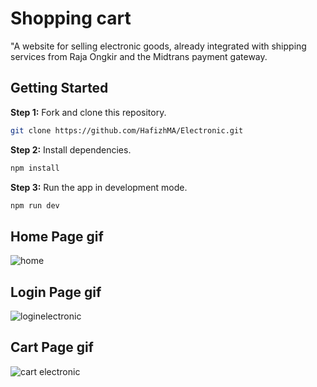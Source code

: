 # Shopping cart

"A website for selling electronic goods, already integrated with shipping services from Raja Ongkir and the Midtrans payment gateway.

## Getting Started

**Step 1:** Fork and clone this repository.

```bash
git clone https://github.com/HafizhMA/Electronic.git
```

**Step 2:** Install dependencies.

```bash
npm install
```

**Step 3:** Run the app in development mode.

```bash
npm run dev
```

## Home Page gif
![home](https://github.com/user-attachments/assets/0d5ecae5-4ee2-4e22-b5a1-be3f3f1de6a7)

## Login Page gif
![loginelectronic](https://github.com/user-attachments/assets/37faa894-1d7c-4c74-b703-9daa713f61bd)

## Cart Page gif
![cart electronic](https://github.com/user-attachments/assets/93d216b1-1787-4a0b-bd56-a9fe5c93b6cb)
